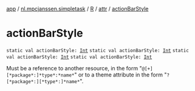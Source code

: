 [app](../../../index.md) / [nl.mpcjanssen.simpletask](../../index.md) / [R](../index.md) / [attr](index.md) / [actionBarStyle](.)

# actionBarStyle

`static val actionBarStyle: `[`Int`](https://kotlinlang.org/api/latest/jvm/stdlib/kotlin/-int/index.html)
`static val actionBarStyle: `[`Int`](https://kotlinlang.org/api/latest/jvm/stdlib/kotlin/-int/index.html)
`static val actionBarStyle: `[`Int`](https://kotlinlang.org/api/latest/jvm/stdlib/kotlin/-int/index.html)
`static val actionBarStyle: `[`Int`](https://kotlinlang.org/api/latest/jvm/stdlib/kotlin/-int/index.html)

Must be a reference to another resource, in the form "`@[+][*package*:]*type*:*name*`" or to a theme attribute in the form "`?[*package*:][*type*:]*name*`".

